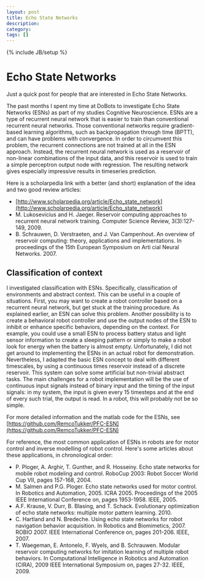 ```yaml
---
layout: post
title: Echo State Networks
description: 
category: 
tags: []
---
```

{% include JB/setup %}

# Echo State Networks

Just a quick post for people that are interested in Echo State Networks.
  
The past months I spent my time at DoBots to investigate Echo State Networks
(ESNs) as part of my studies Cognitive Neuroscience. ESNs are a type of
recurrent neural network that is easier to train than conventional recurrent
neural networks. Those conventional networks require gradient-based learning
algorithms, such as backpropagation through time (BPTT), and can have problems
with convergence. In order to circumvent this problem, the recurrent
connections are not trained at all in the ESN approach. Instead, the recurrent
neural network is used as a reservoir of non-linear combinations of the input
data, and this reservoir is used to train a simple perceptron output node with
regression. The resulting network gives especially impressive results in
timeseries prediction.
  
Here is a scholarpedia link with a better (and short) explanation of the idea
and two good review articles:

  * [http://www.scholarpedia.org/article/Echo_state_network](http://www.scholarpedia.org/article/Echo_state_network)
  * M. Lukosevicius and H. Jaeger. Reservoir computing approaches to recurrent neural network training. Computer Science Review, 3(3):127-149, 2009.
  * B. Schrauwen, D. Verstraeten, and J. Van Campenhout. An overview of reservoir computing: theory, applications and implementations. In proceedings of the 15th European Symposium on Arti cial Neural Networks. 2007.

##  Classification of context

I investigated classification with ESNs. Specifically, classification of
environments and abstract context. This can be useful in a couple of
situations. First, you may want to create a robot controller based on a
recurrent neural network, but get stuck at the training procedure. As
explained earlier, an ESN can solve this problem. Another possibility is to
create a behavioral robot controller and use the output nodes of the ESN to
inhibit or enhance specific behaviors, depending on the context. For example,
you could use a small ESN to process battery status and light sensor
information to create a sleeping pattern or simply to make a robot look for
energy when the battery is almost empty. Unfortunately, I did not get around
to implementing the ESNs in an actual robot for demonstration. Nevertheless, I
adapted the basic ESN concept to deal with different timescales, by using a
continuous times reservoir instead of a discrete reservoir. This system can
solve some artificial but non-trivial abstract tasks. The main challenges for
a robot implementation will be the use of continuous input signals instead of
binary input and the timing of the input signals: in my system, the input is
given every 15 timesteps and at the end of every such trial, the output is
read. In a robot, this will probably not be so simple.  
  
For more detailed information and the matlab code for the ESNs, see
[https://github.com/RemcoTukker/PFC-ESN](https://github.com/RemcoTukker/PFC-ESN)  
  
For reference, the most common application of ESNs in robots are for motor
control and inverse modelling of robot control. Here's some articles about
these applications, in chronological order:

  * P. Ploger, A. Arghir, T. Gunther, and R. Hosseiny. Echo state networks for mobile robot modeling and control. RoboCup 2003: Robot Soccer World Cup VII, pages 157-168, 2004.
  * M. Salmen and P.G. Ploger. Echo state networks used for motor control. In Robotics and Automation, 2005. ICRA 2005. Proceedings of the 2005 IEEE International Conference on, pages 1953-1958. IEEE, 2005.
  * A.F. Krause, V. Durr, B. Blasing, and T. Schack. Evolutionary optimization of echo state networks: multiple motor pattern learning. 2010.
  * C. Hartland and N. Bredeche. Using echo state networks for robot navigation behavior acquisition. In Robotics and Biomimetics, 2007. ROBIO 2007. IEEE International Conference on, pages 201-206. IEEE, 2007.
  * T. Waegeman, E. Antonelo, F. Wyels, and B. Schrauwen. Modular reservoir computing networks for imitation learning of multiple robot behaviors. In Computational Intelligence in Robotics and Automation (CIRA), 2009 IEEE International Symposium on, pages 27-32. IEEE, 2009.

